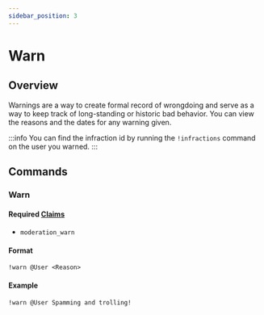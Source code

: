 ```yaml
---
sidebar_position: 3
---
```

# Warn

## Overview
Warnings are a way to create formal record of wrongdoing and serve as a way to keep track of long-standing or historic bad behavior. 
You can view the reasons and the dates for any warning given.

:::info
You can find the infraction id by running the `!infractions` command on the user you warned.
:::

## Commands

### Warn

#### Required [Claims](../Claims.md)
* `moderation_warn`

#### Format
```
!warn @User <Reason>
```

#### Example
```
!warn @User Spamming and trolling!
```